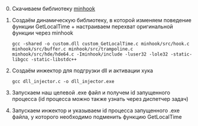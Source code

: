 0) Скачиваем библиотеку [minhook](https://github.com/TsudaKageyu/minhook)

1) Создаём динамическую библиотеку, в которой изменяем поведение функции GetLocalTime + настраиваем перехват оригинальной функции через minhook
   
   ```
   gcc -shared -o custom.dll custom_GetLocalTime.c minhook/src/hook.c minhook/src/buffer.c minhook/src/trampoline.c minhook/src/hde/hde64.c -Iminhook/include -luser32 -lole32 -static-libgcc -static-libstdc++
   ```

2) Создаём инжектор для подгрузки dll и активации хука

   ```
   gcc dll_injector.c -o dll_injector.exe
   ```

3) Запускаем наш целевой .exe файл и получем id запущенного процесса (id процесса можно также узнать через диспетчер задач)
   
4) Запускаем инжектор и указываем id процесса запущенного .exe файла, у которого необходимо подменить функцию GetLocalTime
